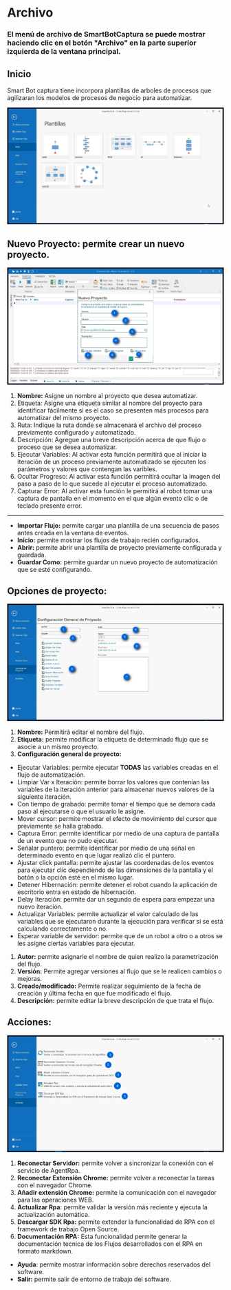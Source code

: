 # Archivo

### El menú de archivo de SmartBotCaptura se puede mostrar haciendo clic en el botón "Archivo" en la parte superior izquierda de la ventana principal.

## Inicio

Smart Bot captura tiene incorpora plantillas de arboles de procesos que agilizaran los modelos de procesos de negocio para automatizar.

![plantilla.jpg](Archivo/plantilla.jpg)

## **Nuevo Proyecto:** permite crear un nuevo proyecto.

![new.jpg](Archivo/new.jpg)

1. **Nombre:** Asigne un nombre al proyecto que desea automatizar.
2. Etiqueta: Asigne una etiqueta similar al nombre del proyecto para identificar fácilmente si es el caso se presenten más procesos para automatizar del mismo proyecto.
3. Ruta: Indique la ruta donde se almacenará el archivo del proceso previamente configurado y automatizado.
4. Descripción: Agregue una breve descripción acerca de que flujo o proceso que se desea automatizar.
5. Ejecutar Variables: Al activar esta función permitirá que al iniciar la iteración de un proceso previamente automatizado se ejecuten los parámetros y valores que contengan las varibles.
6. Ocultar Progreso: Al activar esta función permitirá ocultar la imagen del paso a paso de lo que sucede al ejecutar el proceso automatizado.
7. Capturar Error: Al activar esta función le permitirá al robot tomar una captura de pantalla en el momento en el que algún evento clic o de teclado presente error.

---

- **Importar Flujo:** permite cargar una plantilla de una secuencia de pasos antes creada en la ventana de eventos.
- **Inicio:** permite mostrar los flujos de trabajo recién configurados.
- **Abrir:** permite abrir una plantilla de proyecto previamente configurada y guardada.
- **Guardar Como:** permite guardar un nuevo proyecto de automatización que se esté configurando.

## **Opciones de proyecto:**

![de8f6641-a37a-44e9-8e38-6d50dda28326.jpg](Archivo/de8f6641-a37a-44e9-8e38-6d50dda28326.jpg)

1. **Nombre:** Permitirá editar el nombre del flujo.
2. **Etiqueta:** permite modificar la etiqueta de determinado flujo que se asocie a un mismo proyecto.
3. **Configuración general de proyecto:**
- Ejecutar Variables: permite ejecutar **TODAS** las variables creadas en el flujo de automatización.
- Limpiar Var x Iteración: permite borrar los valores que contenían las variables de la iteración anterior para almacenar nuevos valores de la siguiente iteración.
- Con tiempo de grabado: permite tomar el tiempo que se demora cada paso al ejecutarse o que el usuario le asigne.
- Mover cursor: permite mostrar el efecto de movimiento del cursor que previamente se halla grabado.
- Captura Error: permite identificar por medio de una captura de pantalla de un evento que no pudo ejecutar.
- Señalar puntero: permite identificar por medio de una señal en determinado evento en que lugar realizó clic el puntero.
- Ajustar click pantalla: permite ajustar las coordenadas de los eventos para ejecutar clic dependiendo de las dimensiones de la pantalla y el botón o la opción esté en el mismo lugar.
- Detener Hibernación: permite detener el robot cuando la aplicación de escritorio entra en estado de hibernación.
- Delay Iteración: permite dar un segundo de espera para empezar una nuevo iteración.
- Actualizar Variables: permite actualizar el valor calculado de las variables que se ejecutaron durante la ejecución para verificar si se está calculando correctamente o no.
- Esperar variable de servidor: permite que de un robot a otro o a otros se les asigne ciertas variables para ejecutar.
1. **Autor:** permite asignarle el nombre de quien realizo la parametrización del flujo.
2. **Versión:** Permite agregar versiones al flujo que se le realicen cambios o mejoras.
3. **Creado/modificado:** Permite realizar seguimiento de la fecha de creación y última fecha en que fue modificado el flujo.
4. **Descripción:** permite editar la breve descripción de que trata el flujo.

## **Acciones:**

![Archivo%2092d9266ff8b74f3fbda7f9e2a00ad8cf/48ae1afa-638d-4f5e-944e-7d7fc0daaf87.jpg](Archivo/48ae1afa-638d-4f5e-944e-7d7fc0daaf87.jpg)

1. **Reconectar Servidor:** permite volver a sincronizar la conexión con el servicio de AgentRpa.
2. **Reconectar Extensión Chrome:** permite volver a reconectar la tareas con el navegador Chrome.
3. **Añadir extensión Chrome:** permite la comunicación con el navegador para las operaciones WEB.
4. **Actualizar Rpa**: permite validar la versión más reciente y ejecuta la actualización automática.
5. **Descargar SDK Rpa:** permite extender la funcionalidad de RPA con el framework de trabajo Open Source.
6. **Documentación RPA:** Esta funcionalidad permite generar la documentación tecnica de los Flujos desarrollados con el RPA en formato markdown.
- **Ayuda**: permite mostrar información sobre derechos reservados del software.
- **Salir:** permite salir de entorno de trabajo del software.

